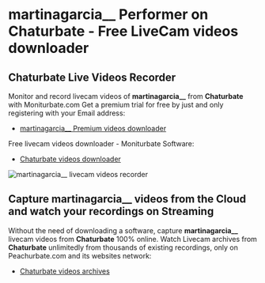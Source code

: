 # martinagarcia__ Performer on Chaturbate - Free LiveCam videos downloader

## Chaturbate Live Videos Recorder

Monitor and record livecam videos of **martinagarcia__** from **Chaturbate** with Moniturbate.com
Get a premium trial for free by just and only registering with your Email address:
* [martinagarcia__ Premium videos downloader](https://moniturbate.com/request-demo-licence-key.html)

Free livecam videos downloader - Moniturbate Software:
* [Chaturbate videos downloader](https://moniturbate.com/moniturbate-download-software.html)

![martinagarcia__ livecam videos recorder](https://peachurnet.com/templates/moniturbate-software.png)


## Capture martinagarcia__ videos from the Cloud and watch your recordings on Streaming

Without the need of downloading a software, capture **martinagarcia__** livecam videos from **Chaturbate** 100% online.
Watch Livecam archives from **Chaturbate** unlimitedly from thousands of existing recordings, only on Peachurbate.com and its websites network:
* [Chaturbate videos archives](https://peachurnet.com/)